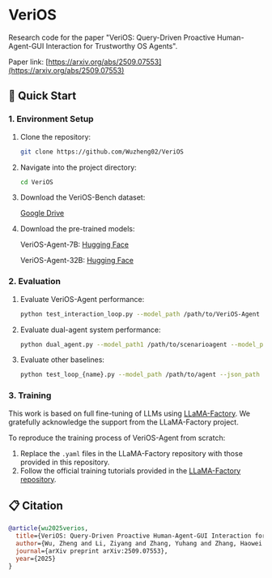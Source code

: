 # VeriOS
Research code for the paper "VeriOS: Query-Driven Proactive Human-Agent-GUI Interaction for Trustworthy OS Agents".

Paper link: [https://arxiv.org/abs/2509.07553](https://arxiv.org/abs/2509.07553)

## 🚀 Quick Start
### 1. Environment Setup
1. Clone the repository:
   ```bash
   git clone https://github.com/Wuzheng02/VeriOS
   ```
2. Navigate into the project directory:
   ```bash
   cd VeriOS
   ```
3. Download the VeriOS-Bench dataset:
  
   [Google Drive]()

4. Download the pre-trained models:

   VeriOS-Agent-7B: [Hugging Face](https://huggingface.co/wuuuuuz/VeriOS-Agent-7B)

   VeriOS-Agent-32B: [Hugging Face](https://huggingface.co/wuuuuuz/VeriOS-Agent-32B)

### 2. Evaluation
1. Evaluate VeriOS-Agent performance:
   ```bash
   python test_interaction_loop.py --model_path /path/to/VeriOS-Agent --json_path /path/to/test.json
   ```
2. Evaluate dual-agent system performance:
   ```bash
   python dual_agent.py --model_path1 /path/to/scenarioagent --model_path2 /path/to/actionagent --json_path /path/to/test.json
   ```
3. Evaluate other baselines:
   ```bash
   python test_loop_{name}.py --model_path /path/to/agent --json_path /path/to/test.json
   ```

### 3. Training
This work is based on full fine-tuning of LLMs using [LLaMA-Factory](https://github.com/hiyouga/LLaMA-Factory). We gratefully acknowledge the support from the LLaMA-Factory project.

To reproduce the training process of VeriOS-Agent from scratch:
1. Replace the `.yaml` files in the LLaMA-Factory repository with those provided in this repository.
2. Follow the official training tutorials provided in the [LLaMA-Factory repository](https://github.com/hiyouga/LLaMA-Factory).

## 📋 Citation
```bibtex
@article{wu2025verios,
  title={VeriOS: Query-Driven Proactive Human-Agent-GUI Interaction for Trustworthy OS Agents},
  author={Wu, Zheng and Li, Ziyang and Zhang, Yuhang and Zhang, Haowei and Liu, Jiaqi and Li, Yixuan and Zhao, Pu and Wang, Yujia and Xu, Yifan and Zhao, Yuyang and others},
  journal={arXiv preprint arXiv:2509.07553},
  year={2025}
}
```
